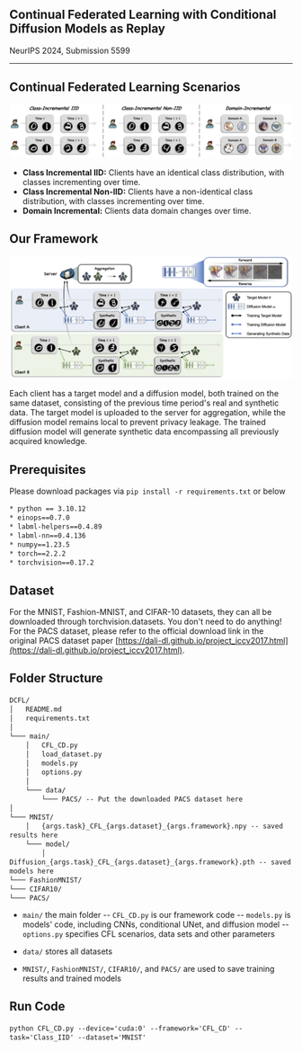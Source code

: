 ## Continual Federated Learning with Conditional Diffusion Models as Replay

NeurIPS 2024, Submission 5599

-----------------------------------------------------------------------------------------------

## Continual Federated Learning Scenarios

![overview](Fig/CFL_Scenarios.png)

- **Class Incremental IID:** Clients have an identical class distribution, with classes incrementing over time.
- **Class Incremental Non-IID:** Clients have a non-identical class distribution, with classes incrementing over time.
- **Domain Incremental:** Clients data domain changes over time.

## Our Framework

![overview](Fig/FL_Diffusion.png)

Each client has a target model and a diffusion model, both trained on the same dataset, consisting of the previous time period's real and synthetic data. The target model is uploaded to the server for aggregation, while the diffusion model remains local to prevent privacy leakage. The trained diffusion model will generate synthetic data encompassing all previously acquired knowledge.

## Prerequisites
Please download packages via `pip install -r requirements.txt` or below
```
* python == 3.10.12
* einops==0.7.0
* labml-helpers==0.4.89
* labml-nn==0.4.136
* numpy==1.23.5
* torch==2.2.2
* torchvision==0.17.2
```

## Dataset

For the MNIST, Fashion-MNIST, and CIFAR-10 datasets, they can all be downloaded through torchvision.datasets. You don't need to do anything! 
For the PACS dataset, please refer to the official download link in the original PACS dataset paper [https://dali-dl.github.io/project_iccv2017.html](https://dali-dl.github.io/project_iccv2017.html).

## Folder Structure
```
DCFL/
│   README.md
│   requirements.txt    
│
└─── main/
    │   CFL_CD.py
    │   load_dataset.py
    │   models.py
    │   options.py
    │
    └─── data/
        └─── PACS/ -- Put the downloaded PACS dataset here
│
└─── MNIST/
    │   {args.task}_CFL_{args.dataset}_{args.framework}.npy -- saved results here
    └─── model/
        │   Diffusion_{args.task}_CFL_{args.dataset}_{args.framework}.pth -- saved models here
└─── FashionMNIST/
└─── CIFAR10/
└─── PACS/
```

- `main/` the main folder
-- `CFL_CD.py` is our framework code
-- `models.py` is models' code, including CNNs, conditional UNet, and diffusion model
-- `options.py` specifies CFL scenarios, data sets and other parameters

- `data/` stores all datasets

- `MNIST/`, `FashionMNIST/`, `CIFAR10/`, and `PACS/` are used to save training results and trained models

## Run Code
```
python CFL_CD.py --device='cuda:0' --framework='CFL_CD' --task='Class_IID' --dataset='MNIST'
```






